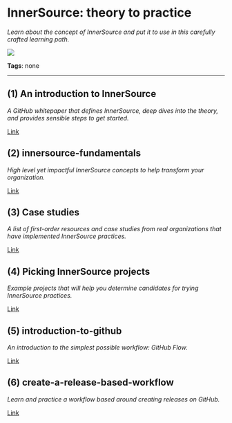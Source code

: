 # InnerSource: theory to practice

_Learn about the concept of InnerSource and put it to use in this carefully crafted learning path._

![](https://avatars.githubusercontent.com/u/2036237?s=400&v=4)

**Tags**: none

---

## (1) An introduction to InnerSource

_A GitHub whitepaper that defines InnerSource, deep dives into the theory, and provides sensible steps to get started._

[Link](https://resources.github.com/whitepapers/introduction-to-innersource/)

## (2) innersource-fundamentals

_High level yet impactful InnerSource concepts to help transform your organization._

[Link](innersource-fundamentals)

## (3) Case studies

_A list of first-order resources and case studies from real organizations that have implemented InnerSource practices._

[Link](https://gist.github.com/githubteacher/9fe53687a5f173d1d64c24c68625349e)

## (4) Picking InnerSource projects

_Example projects that will help you determine candidates for trying InnerSource practices._

[Link](https://gist.github.com/githubteacher/3055abd3344c7947881f118d02279949)

## (5) introduction-to-github

_An introduction to the simplest possible workflow: GitHub Flow._

[Link](introduction-to-github)

## (6) create-a-release-based-workflow

_Learn and practice a workflow based around creating releases on GitHub._

[Link](create-a-release-based-workflow)

